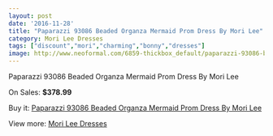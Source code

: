 ```yaml
---
layout: post
date: '2016-11-28'
title: "Paparazzi 93086 Beaded Organza Mermaid Prom Dress By Mori Lee"
category: Mori Lee Dresses
tags: ["discount","mori","charming","bonny","dresses"]
image: http://www.neoformal.com/6859-thickbox_default/paparazzi-93086-beaded-organza-mermaid-prom-dress-by-mori-lee.jpg
---
```

Paparazzi 93086 Beaded Organza Mermaid Prom Dress By Mori Lee

On Sales: **$378.99**
<a href="https://www.neoformal.com/en/mori-lee-dresses/2467-paparazzi-93086-beaded-organza-mermaid-prom-dress-by-mori-lee.html"><amp-img layout="responsive" width="600" height="600" src="//www.neoformal.com/6859-thickbox_default/paparazzi-93086-beaded-organza-mermaid-prom-dress-by-mori-lee.jpg" alt="Paparazzi 93086 Beaded Organza Mermaid Prom Dress By Mori Lee 0" /></a>
<a href="https://www.neoformal.com/en/mori-lee-dresses/2467-paparazzi-93086-beaded-organza-mermaid-prom-dress-by-mori-lee.html"><amp-img layout="responsive" width="600" height="600" src="//www.neoformal.com/6860-thickbox_default/paparazzi-93086-beaded-organza-mermaid-prom-dress-by-mori-lee.jpg" alt="Paparazzi 93086 Beaded Organza Mermaid Prom Dress By Mori Lee 1" /></a>
<a href="https://www.neoformal.com/en/mori-lee-dresses/2467-paparazzi-93086-beaded-organza-mermaid-prom-dress-by-mori-lee.html"><amp-img layout="responsive" width="600" height="600" src="//www.neoformal.com/6861-thickbox_default/paparazzi-93086-beaded-organza-mermaid-prom-dress-by-mori-lee.jpg" alt="Paparazzi 93086 Beaded Organza Mermaid Prom Dress By Mori Lee 2" /></a>
<a href="https://www.neoformal.com/en/mori-lee-dresses/2467-paparazzi-93086-beaded-organza-mermaid-prom-dress-by-mori-lee.html"><amp-img layout="responsive" width="600" height="600" src="//www.neoformal.com/6862-thickbox_default/paparazzi-93086-beaded-organza-mermaid-prom-dress-by-mori-lee.jpg" alt="Paparazzi 93086 Beaded Organza Mermaid Prom Dress By Mori Lee 3" /></a>

Buy it: [Paparazzi 93086 Beaded Organza Mermaid Prom Dress By Mori Lee](https://www.neoformal.com/en/mori-lee-dresses/2467-paparazzi-93086-beaded-organza-mermaid-prom-dress-by-mori-lee.html "Paparazzi 93086 Beaded Organza Mermaid Prom Dress By Mori Lee")

View more: [Mori Lee Dresses](https://www.neoformal.com/en/22-mori-lee-dresses "Mori Lee Dresses")